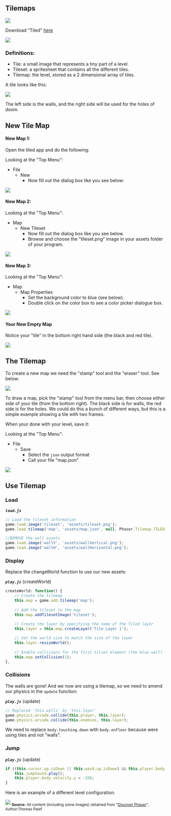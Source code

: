 ## Tilemaps

![](https://s3.amazonaws.com/cloud.ohloh.net/attachments/21365/about-tiled-logo-square_med.png)

Download "Tiled" [here](http://www.mapeditor.org/download.html)

![](http://f.cl.ly/items/0A452O0S0s0N2X1G3X0G/Screen%20Shot%202016-06-15%20at%2010.36.46%20AM.png)

### Definitions:

- Tile: a small image that represents a tiny part of a level.
- Tileset: a spritesheet that contains all the different tiles.
- Tilemap: the level, stored as a 2 dimensional array of tiles.

A tile looks like this:

![](http://f.cl.ly/items/3e443Y3Q2Q1E1P1t0K2Q/Screen%20Shot%202016-06-15%20at%2010.37.11%20AM.png)

The left side is the walls, and the right side will be used for the holes of doom.

## New Tile Map

#### New Map 1:

Open the tiled app and do the following:

Looking at the "Top Menu":

- File
    - New
        - Now fill out the dialog box like you see below:


![](http://f.cl.ly/items/0Q3H1G2w2x0a0o1L0s0j/Screen%20Shot%202016-06-15%20at%2010.37.22%20AM.png)

#### New Map 2:

Looking at the "Top Menu":

- Map
    - New Tileset
        - Now fill out the dialog box like you see below.
        - Browse and choose the "tileset.png" image in your assets folder of your program.

![](http://f.cl.ly/items/0f010i1J1c3u373F0m0n/Screen%20Shot%202016-06-15%20at%2010.37.29%20AM.png)


#### New Map 3:

Looking at the "Top Menu":

- Map
    - Map Properties
        - Set the background color to blue (see below).
        - Double click on the color box to see a color picker dialogue box.
        
![](http://f.cl.ly/items/3j2y3O1d1p2e3L3h2u0G/Screen%20Shot%202016-06-15%20at%2010.47.34%20AM.png)

#### Your New Empty Map

Notice your "tile" in the bottom right hand side (the black and red tile).

![](http://f.cl.ly/items/250L1U3V0U113f3K1o3V/Screen%20Shot%202016-06-15%20at%2010.37.39%20AM.png)

## The Tilemap

To create a new map we need the "stamp" tool and the "eraser" tool. See below:

![](http://f.cl.ly/items/1z3E263s0l3G083c0B03/Screen%20Shot%202016-06-15%20at%2010.37.49%20AM.png)

To draw a map, pick the "stamp" tool from the menu bar, then choose either side of your tile (from the bottom right). The black side is for walls, the red side is for the holes. We could do this a bunch of different ways, but this is a simple example showing a tile with two frames.

When your done with your level, save it:

Looking at the "Top Menu":

- File
    - Save
        - Select the `json` output format
        - Call your file "map.json" 

![](http://f.cl.ly/items/153S1K0v3c3j1x2Z1q1d/Screen%20Shot%202016-06-15%20at%2010.37.57%20AM.png)

## Use Tilemap

### Load

***`load.js`*** 
```js
// Load the tileset information
game.load.image('tileset', 'assets/tileset.png');
game.load.tilemap('map', 'assets/map.json', null, Phaser.Tilemap.TILED_JSON);

//REMOVE the wall assets
game.load.image('wallV', 'assets/wallVertical.png');
game.load.image('wallH', 'assets/wallHorizontal.png');
```

### Display 

Replace the changeWorld function to use our new assets:

***`play.js`*** (createWorld)
```js
createWorld: function() {
    // Create the tilemap
    this.map = game.add.tilemap('map');
    
    // Add the tileset to the map
    this.map.addTilesetImage('tileset');
    
    // Create the layer by specifying the name of the Tiled layer
    this.layer = this.map.createLayer('Tile Layer 1');

    // Set the world size to match the size of the layer
    this.layer.resizeWorld();
    
    // Enable collisions for the first tilset element (the blue wall)
    this.map.setCollision(1);
},
```

### Collisions

The walls are gone! And we now are using a tilemap, so we need to amend our physics in the `update` function:

***`play.js`*** (update)
```js
// Replaced 'this.walls' by 'this.layer'
game.physics.arcade.collide(this.player, this.layer);
game.physics.arcade.collide(this.enemies, this.layer);
```
We need to replace `body.touching.down` with `body.onFloor` because were using tiles and not "walls".

### Jump
***`play.js`*** (update)
```js
if ((this.cursor.up.isDown || this.wasd.up.isDown) && this.player.body.onFloor()) {
    this.jumpSound.play();
    this.player.body.velocity.y = -320;
}
```

Here is an example of a different level configuration. 

![](http://f.cl.ly/items/0S2L0F3T21352l3x312e/Screen%20Shot%202016-06-15%20at%2010.38.09%20AM.png)
<sub>**Source:** All content (including some images) obtained from "[Discover Phaser](https://www.discoverphaser.com/)", Author:Thomas Palef</sub>
